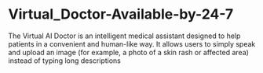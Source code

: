 # Virtual_Doctor-Available-by-24-7
The Virtual AI Doctor is an intelligent medical assistant designed to help patients in a convenient and human-like way. It allows users to simply speak and upload an image (for example, a photo of a skin rash or affected area) instead of typing long descriptions

